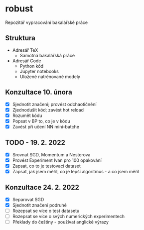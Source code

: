 
# robust

Repozitář vypracování bakalářské práce

## Struktura

* Adresář TeX
  * Samotná bakalářská práce
* Adresář Code
  * Python kód
  * Jupyter notebooks
  * Uložené natrénované modely

## Konzultace 10. února

* [x] Sjednotit značení; provést odchaotičnění
* [x] Zjednodušit kód; zavést hot reload
* [x] Rozumět kódu
* [x] Popsat v BP to, co je v kódu
* [x] Zavést při učení NN mini-batche

## TODO - 19. 2. 2022

* [x] Srovnat SGD, Momentum a Nesterova
* [x] Provést Experiment Ivan pro 100 opakování
* [x] Zapsat, co to je testovací dataset
* [x] Zapsat, jak jsem měřil, co je lepší algoritmus - a co jsem měřil

## Konzultace 24. 2. 2022

* [x] Separovat SGD
* [x] Sjednotit značení podruhé
* [ ] Rozepsat se více o test datasetu
* [ ] Rozepsat se více o svých numerických experimentech
* [ ] Překlady do češtiny - používat anglické výrazy
